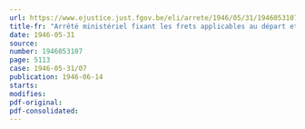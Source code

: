 ```yaml
---
url: https://www.ejustice.just.fgov.be/eli/arrete/1946/05/31/1946053107/justel
title-fr: "Arrêté ministériel fixant les frets applicables au départ et à destination du canal Nimy-Blaton"
date: 1946-05-31
source:
number: 1946053107
page: 5113
case: 1946-05-31/07
publication: 1946-06-14
starts:
modifies:
pdf-original:
pdf-consolidated:
---
```


